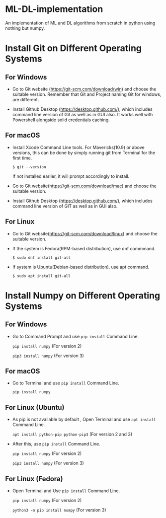 # ML-DL-implementation
An implementation of ML and DL algorithms from scratch in python using nothing but numpy.

# Install Git on Different Operating Systems

## For Windows

* Go to Git website (https://git-scm.com/download/win) and choose the suitable version. Remember that Git and Project naming Git for windows, are different.

* Install Github Desktop (https://desktop.github.com/), which includes command line version of Git as well as in GUI also. It works well with Powershell alongside solid credentials caching.

## For macOS

* Install Xcode Command Line tools. For Mavericks(10.9) or above versions, this can be done by simply running git from Terminal for the first time.

  `$ git --version`
  
  If not installed earlier, it will prompt accordingly to install.

* Go to Git website(https://git-scm.com/download/mac) and choose the suitable version.

* Install Github Desktop (https://desktop.github.com/), which includes command line version of GIT as well as in GUI also.

## For Linux

* Go to Git website(https://git-scm.com/download/linux) and choose the suitable version.

* If the system is Fedora(RPM-based distribution), use dnf commmand.

  `$ sudo dnf install git-all`
  
* If system is Ubuntu(Debian-based distribution), use apt command.

  `$ sudo apt install git-all`

# Install Numpy on Different Operating Systems

## For Windows

* Go to Command Prompt and use `pip install` Command Line.

  `pip install numpy`          (For version 2)
  
  `pip3 install numpy`          (For version 3)
 
## For macOS

* Go to Terminal and use `pip install` Command Line.

  `pip install numpy`

## For Linux (Ubuntu)

* As pip is not available by default , Open Terminal and use `apt install` Command Line.

   `apt install python-pip python-pip3`          (For version 2 and 3)

* After this, use `pip install` Command Line.

   `pip install numpy`          (For version 2)
   
   `pip3 install numpy`          (For version 3)

## For Linux (Fedora)

* Open Terminal and Use `pip install` Command Line.

   `pip install numpy`          (For version 2)
   
   `python3 -m pip install numpy`          (For version 3)
